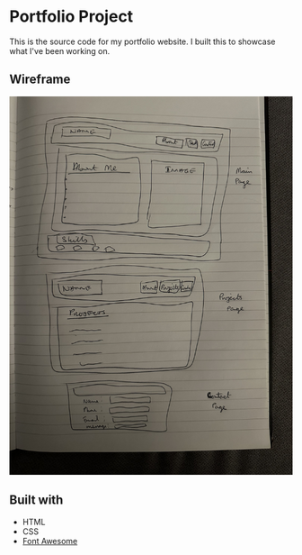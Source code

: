 # Portfolio Project

This is the source code for my portfolio website. I built this to showcase what I've been working on.

## Wireframe

![Wireframes](./Resources/Images/IMG_2458.jpeg "A picture of the wireframe for my project")

## Built with

* HTML
* CSS
* [Font Awesome](https://fontawesome.com/)

